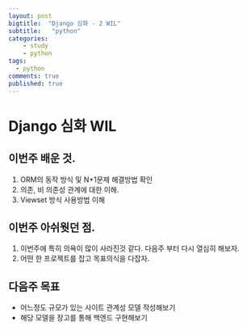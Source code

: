 ```yaml
---
layout: post
bigtitle:  "Django 심화 - 2 WIL"
subtitle:   "python"
categories:
    - study
    - python
tags:
  - python
comments: true
published: true
---
```


# Django 심화 WIL

## 이번주 배운 것.

1. ORM의 동작 방식 및 N+1문제 해결방법 확인
2. 의존, 비 의존성 관계에 대한 이해.
3. Viewset 방식 사용방법 이해

## 이번주 아쉬웟던 점.

1. 이번주에 특히 의욕이 많이 사라진것 같다. 다음주 부터 다시 열심히 해보자.
2. 어떤 한 프로젝트를 잡고 목표의식을 다잡자.



## 다음주 목표
- 어느정도 규모가 있는 사이트 관계성 모델 작성해보기
- 해당 모델을 장고를 통해 백엔드 구현해보기